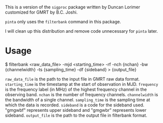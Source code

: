 This is a version of the `sigproc` package written by Duncan Lorimer customized for GMRT by B.C. Joshi.

`pinta` only uses the `filterbank` command in this package. 

I will clean up this distribution and remove code unnecessary for `pinta` later.

# Usage

  $ filterbank <raw_data_file> -mjd <starting_time> -rf <frequency> -nch {nchan} -bw {channelwidth} -ts {sampling_time} -df {sideband} > {output_file}

`raw_data_file` is the path to the input file in GMRT raw data format.
`starting_time` is the timestamp at the start of observation in MJD.
`frequency` is the frequency label (in MHz) of the highest frequency channel in the observing band.
`nchan` is the number of frequency channels.
`channelwidth` is the bandwidth of a single channel.
`sampling_time` is the sampling time at which the data is recorded.
`sideband` is a code for the sideband used. "gmgwbf" represents upper sideband and "gmgwbr" represents lower sideband.
`output_file` is the path to the output file in filterbank format.
